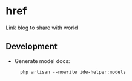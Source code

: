 # href
Link blog to share with world


## Development

- Generate model docs: 

        php artisan --nowrite ide-helper:models
        